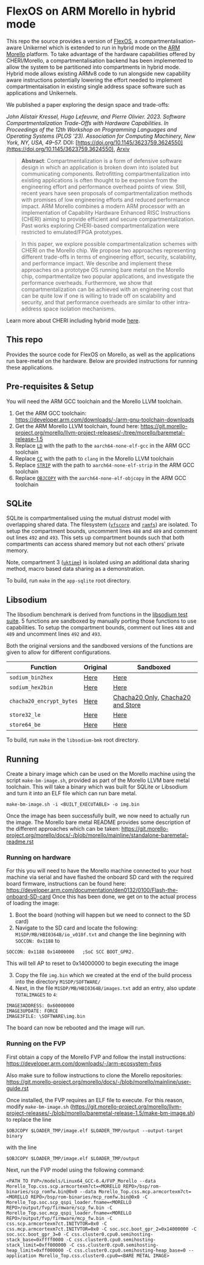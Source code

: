 # FlexOS on ARM Morello in hybrid mode

This repo the source provides a version of [FlexOS](https://github.com/project-flexos/unikraft), a compartmentalisation-aware Unikernel which is extended to run in hybrid mode on the [ARM Morello](https://www.arm.com/architecture/cpu/morello) platform. To take advantage of the hardware capabilities offered by CHERI/Morello, a compartmentalisation backend has been implemented to allow the system to be partitioned into compartments in hybrid mode. Hybrid mode allows existing ARMv8 code to run alongside new capability aware instructions potentially lowering the effort needed to implement compartmentaisation in existing single address space software such as applications and Unikernels. 

We published a paper exploring the design space and trade-offs:

<em>John Alistair Kressel, Hugo Lefeuvre, and Pierre Olivier. 2023. Software Compartmentalization Trade-Offs with Hardware Capabilities. In Proceedings of the 12th Workshop on Programming Languages and Operating Systems (PLOS '23). Association for Computing Machinery, New York, NY, USA, 49–57.</em> DOI: [https://doi.org/10.1145/3623759.3624550](https://doi.org/10.1145/3623759.3624550), [Arxiv](https://doi.org/10.48550/arXiv.2309.11332)

> **Abstract**:  Compartmentalization is a form of defensive software design in which an application is broken down into isolated but communicating components. Retrofitting compartmentalization into existing applications is often thought to be expensive from the engineering effort and performance overhead points of view. Still, recent years have seen proposals of compartmentalization methods with promises of low engineering efforts and reduced performance impact. ARM Morello combines a modern ARM processor with an implementation of Capability Hardware Enhanced RISC Instructions (CHERI) aiming to provide efficient and secure compartmentalization. Past works exploring CHERI-based compartmentalization were restricted to emulated/FPGA prototypes.

> In this paper, we explore possible compartmentalization schemes with CHERI on the Morello chip. We propose two approaches representing different trade-offs in terms of engineering effort, security, scalability, and performance impact. We describe and implement these approaches on a prototype OS running bare metal on the Morello chip, compartmentalize two popular applications, and investigate the performance overheads. Furthermore, we show that compartmentalization can be achieved with an engineering cost that can be quite low if one is willing to trade off on scalability and security, and that performance overheads are similar to other intra-address space isolation mechanisms.

Learn more about CHERI including hybrid mode [here](https://www.cl.cam.ac.uk/research/security/ctsrd/cheri/).

## This repo
Provides the source code for FlexOS on Morello, as well as the applications run bare-metal on the hardware. Below are provided instructions for running these applications.

## Pre-requisites & Setup
You will need the ARM GCC toolchain and the Morello LLVM toolchain.

1. Get the ARM GCC toolchain: https://developer.arm.com/downloads/-/arm-gnu-toolchain-downloads
2. Get the ARM Morello LLVM toolchain, found here: https://git.morello-project.org/morello/llvm-project-releases/-/tree/morello/baremetal-release-1.5
3. Replace [`LD`](https://github.com/jkressel/flexos-morello-hybrid/blob/main/unikraft/Makefile#L565) with the path to the `aarch64-none-elf-gcc` in the ARM GCC toolchain
4. Replace [`CC`](https://github.com/jkressel/flexos-morello-hybrid/blob/main/unikraft/Makefile#L566) with the path to `clang` in the Morello LLVM toolchain
5. Replace [`STRIP`](https://github.com/jkressel/flexos-morello-hybrid/blob/main/unikraft/Makefile#L581) with the path to `aarch64-none-elf-strip` in the ARM GCC toolchain
6. Replace [`OBJCOPY`](https://github.com/jkressel/flexos-morello-hybrid/blob/main/unikraft/Makefile#L582) with the `aarch64-none-elf-objcopy` in the ARM GCC toolchain

## SQLite
SQLite is compartmentalised using the mutual distrust model with overlapping shared data. The filesystem ([`vfscore`](https://github.com/jkressel/flexos-morello-hybrid/tree/main/unikraft/lib/vfscore) and [`ramfs`](https://github.com/jkressel/flexos-morello-hybrid/tree/main/unikraft/lib/ramfs)) are isolated. To setup the compartment bounds, uncomment lines `488` and `489` and comment out lines `492` and `493`. This sets up compartment bounds such that both compartments can access shared memory but not each others' private memory. 

Note, compartment 3 ([`uktime`](https://github.com/jkressel/flexos-morello-hybrid/tree/main/unikraft/lib/uktime)) is isolated using an additional data sharing method, macro based data sharing as a demonstration.

To build, run `make` in the `app-sqlite` root directory.

## Libsodium
The libsodium benchmark is derived from functions in the [libsodium test suite](https://github.com/jedisct1/libsodium/tree/master/test/default). 5 functions are sandboxed by manually porting those functions to use capabilities. To setup the compartment bounds, comment out lines `488` and `489` and uncomment lines `492` and `493`.

Both the original versions and the sandboxed versions of the functions are given to allow for different configurations.

| Function  | Original  | Sandboxed     |
|---------- |---------- |-----------    |
| `sodium_bin2hex`  | [Here](https://github.com/jkressel/flexos-morello-hybrid/blob/14928003e2353d49eef99b68652b1c5e2f550d52/apps/libsodium-bmk/build/libsodium/origin/libsodium-1.0.18/src/libsodium/sodium/codecs.c#L14C1-L14C15)         | [Here](https://github.com/jkressel/flexos-morello-hybrid/blob/14928003e2353d49eef99b68652b1c5e2f550d52/apps/libsodium-bmk/build/libsodium/origin/libsodium-1.0.18/src/libsodium/sodium/codecs.sandboxed.c#L15)          |
| `sodium_hex2bin`  | [Here](https://github.com/jkressel/flexos-morello-hybrid/blob/14928003e2353d49eef99b68652b1c5e2f550d52/apps/libsodium-bmk/build/libsodium/origin/libsodium-1.0.18/src/libsodium/sodium/codecs.c#L41)         | [Here](https://github.com/jkressel/flexos-morello-hybrid/blob/14928003e2353d49eef99b68652b1c5e2f550d52/apps/libsodium-bmk/build/libsodium/origin/libsodium-1.0.18/src/libsodium/sodium/codecs.sandboxed.c#L53)          |
| `chacha20_encrypt_bytes`  | [Here](https://github.com/jkressel/flexos-morello-hybrid/blob/14928003e2353d49eef99b68652b1c5e2f550d52/apps/libsodium-bmk/build/libsodium/origin/libsodium-1.0.18/src/libsodium/crypto_stream/chacha20/ref/chacha20_ref.c#L81)         | [Chacha20 Only](https://github.com/jkressel/flexos-morello-hybrid/blob/14928003e2353d49eef99b68652b1c5e2f550d52/apps/libsodium-bmk/build/libsodium/origin/libsodium-1.0.18/src/libsodium/crypto_stream/chacha20/ref/chacha20_ref.sandboxed.encrypt_only.c#L84), [Chacha20 and Store](https://github.com/jkressel/flexos-morello-hybrid/blob/14928003e2353d49eef99b68652b1c5e2f550d52/apps/libsodium-bmk/build/libsodium/origin/libsodium-1.0.18/src/libsodium/crypto_stream/chacha20/ref/chacha20_ref.sandboxed.c#L84)           | 
| `store32_le`  | [Here](https://github.com/jkressel/flexos-morello-hybrid/blob/14928003e2353d49eef99b68652b1c5e2f550d52/apps/libsodium-bmk/build/libsodium/origin/libsodium-1.0.18/src/libsodium/include/sodium/private/common.h#L119)         | [Here](https://github.com/jkressel/flexos-morello-hybrid/blob/14928003e2353d49eef99b68652b1c5e2f550d52/apps/libsodium-bmk/build/libsodium/origin/libsodium-1.0.18/src/libsodium/include/sodium/private/common.sandboxed.h#L120)          |
| `store64_be`  | [Here](https://github.com/jkressel/flexos-morello-hybrid/blob/14928003e2353d49eef99b68652b1c5e2f550d52/apps/libsodium-bmk/build/libsodium/origin/libsodium-1.0.18/src/libsodium/include/sodium/private/common.h#L152)         | [Here](https://github.com/jkressel/flexos-morello-hybrid/blob/14928003e2353d49eef99b68652b1c5e2f550d52/apps/libsodium-bmk/build/libsodium/origin/libsodium-1.0.18/src/libsodium/include/sodium/private/common.sandboxed.h#L160)          |

To build, run `make` in the `libsodium-bmk` root directory.

## Running

Create a binary image which can be used on the Morello machine using the script `make-bm-image.sh`, provided as part of the Morello LLVM bare metal toolchain. This will take a binary which was built for SQLite or Libsodium and turn it into an ELF file which can run bare metal.

```
make-bm-image.sh -i <BUILT_EXECUTABLE> -o img.bin
```

Once the image has been successfully built, we now need to actually run the image. The Morello bare metal README provides some description of the different approaches which can be taken: https://git.morello-project.org/morello/docs/-/blob/morello/mainline/standalone-baremetal-readme.rst

### Running on hardware

For this you will need to have the Morello machine connected to your host machine via serial and have flashed the onboard SD card with the required board firmware, instructions can be found here: https://developer.arm.com/documentation/den0132/0100/Flash-the-onboard-SD-card
Once this has been done, we get on to the actual process of loading the image:

1. Boot the board (nothing will happen but we need to connect to the SD card)
2. Navigate to the SD card and locate the following: `M1SDP/MB/HBI0364B/io_v010f.txt` and change the line beginning with `SOCCON: 0x1188` to 
```
SOCCON: 0x1188 0x14000000   ;SoC SCC BOOT_GPR2. 
```
This will tell AP to reset to 0x14000000 to begin executing the image

3. Copy the file `img.bin` which we created at the end of the build process into the directory `M1SDP/SOFTWARE/`
4. Next, in the file `M1SDP/MB/HBI0364B/images.txt` add an entry, also update `TOTALIMAGES` to `4`:

```
IMAGE3ADDRESS: 0x60000000
IMAGE3UPDATE: FORCE
IMAGE3FILE: \SOFTWARE\img.bin
```

The board can now be rebooted and the image will run.

### Running on the FVP

First obtain a copy of the Morello FVP and follow the install instructions: https://developer.arm.com/downloads/-/arm-ecosystem-fvps

Also make sure to follow instructions to clone the Morello repositories: https://git.morello-project.org/morello/docs/-/blob/morello/mainline/user-guide.rst

Once installed, the FVP requires an ELF file to execute. For this reason, modify `make-bm-image.sh` (https://git.morello-project.org/morello/llvm-project-releases/-/blob/morello/baremetal-release-1.5/make-bm-image.sh) to replace the line

```
$OBJCOPY $LOADER_TMP/image.elf $LOADER_TMP/output --output-target binary
```

with the line

```
$OBJCOPY $LOADER_TMP/image.elf $LOADER_TMP/output
```

Next, run the FVP model using the following command:

```
<PATH TO FVP>/models/Linux64_GCC-6.4/FVP_Morello --data Morello_Top.css.scp.armcortexm7ct=<MORELLO REPO>/bsp/rom-binaries/scp_romfw.bin@0x0 --data Morello_Top.css.mcp.armcortexm7ct=<MORELLO REPO>/bsp/rom-binaries/mcp_romfw.bin@0x0 -C Morello_Top.soc.scp_qspi_loader.fname=<MORELLO REPO>/output/fvp/firmware/scp_fw.bin -C Morello_Top.soc.mcp_qspi_loader.fname=<MORELLO REPO>/output/fvp/firmware/mcp_fw.bin -C css.scp.armcortexm7ct.INITVTOR=0x0 -C css.mcp.armcortexm7ct.INITVTOR=0x0 -C soc.scc.boot_gpr_2=0x14000000 -C soc.scc.boot_gpr_3=0 -C css.cluster0.cpu0.semihosting-stack_base=0xffff0000 -C css.cluster0.cpu0.semihosting-stack_limit=0xff000000 -C css.cluster0.cpu0.semihosting-heap_limit=0xff000000 -C css.cluster0.cpu0.semihosting-heap_base=0 --application Morello_Top.css.cluster0.cpu0=<BARE METAL IMAGE>
```


